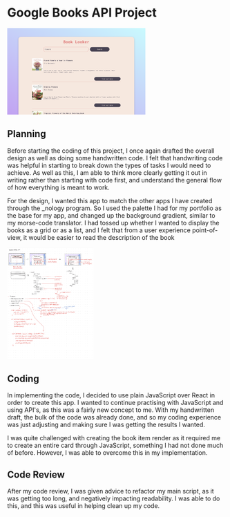 # Google Books API Project

<img src="./references/development-project-03.png" alt="May be a web-based book search" height="200">

## Planning

Before starting the coding of this project, I once again drafted the overall design as well as doing some handwritten code. I felt that handwriting code was helpful in starting to break down the types of tasks I would need to achieve. As well as this, I am able to think more clearly getting it out in writing rather than starting with code first, and understand the general flow of how everything is meant to work.

For the design, I wanted this app to match the other apps I have created through the \_nology program. So I used the palette I had for my portfolio as the base for my app, and changed up the background gradient, similar to my morse-code translator. I had tossed up whether I wanted to display the books as a grid or as a list, and I felt that from a user experience point-of-view, it would be easier to read the description of the book

<img src="./references/code-draft.jpeg" alt="May be a sketch" width="200">

## Coding

In implementing the code, I decided to use plain JavaScript over React in order to create this app. I wanted to continue practising with JavaScript and using API's, as this was a fairly new concept to me. With my handwritten draft, the bulk of the code was already done, and so my coding experience was just adjusting and making sure I was getting the results I wanted.

I was quite challenged with creating the book item render as it required me to create an entire card through JavaScript, something I had not done much of before. However, I was able to overcome this in my implementation.

## Code Review

After my code review, I was given advice to refactor my main script, as it was getting too long, and negatively impacting readability. I was able to do this, and this was useful in helping clean up my code.
